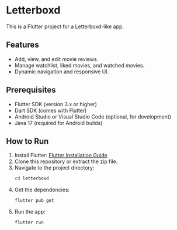 # Letterboxd
This is a Flutter project for a Letterboxd-like app.

## Features
- Add, view, and edit movie reviews.
- Manage watchlist, liked movies, and watched movies.
- Dynamic navigation and responsive UI.

## Prerequisites
- Flutter SDK (version 3.x or higher)
- Dart SDK (comes with Flutter)
- Android Studio or Visual Studio Code (optional, for development)
- Java 17 (required for Android builds)

## How to Run
1. Install Flutter: [Flutter Installation Guide](https://flutter.dev/docs/get-started/install)
2. Clone this repository or extract the zip file.
3. Navigate to the project directory:
   ```bash
   cd letterboxd
   ```
4. Get the dependencies:
   ```bash
   flutter pub get
   ```
5. Run the app:
   ```bash
   flutter run
   ```
